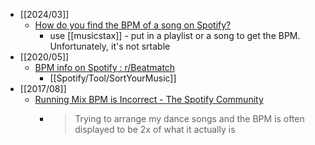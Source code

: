 - [[2024/03]]
	- [How do you find the BPM of a song on Spotify?](https://musicat.musicstax.com/how-do-you-find-the-bpm-of-a-song-on-spotify)
		- use [[musicstax]] - put in a playlist or a song to get the BPM. Unfortunately, it's not srtable
- [[2020/05]]
	- [BPM info on Spotify : r/Beatmatch](https://www.reddit.com/r/Beatmatch/comments/ez8yh9/bpm_info_on_spotify/)
		- [[Spotify/Tool/SortYourMusic]]
- [[2017/08]]
	- [Running Mix BPM is Incorrect - The Spotify Community](https://community.spotify.com/t5/iOS-iPhone-iPad/Running-Mix-BPM-is-Incorrect/td-p/1905697)
		- > Trying to arrange my dance songs and the BPM is often displayed to be 2x of what it actually is